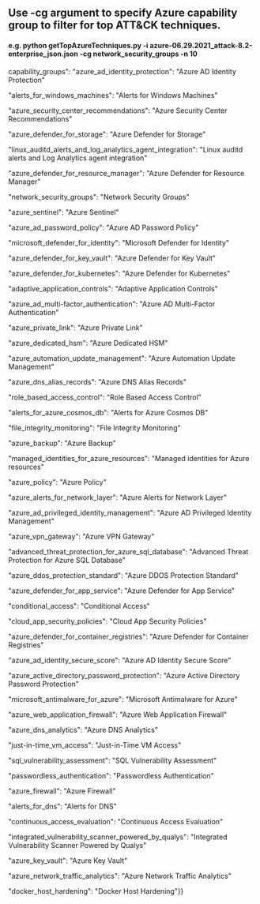 ## Use -cg argument to specify Azure capability group to filter for top ATT&CK techniques.
#### e.g. python getTopAzureTechniques.py -i azure-06.29.2021_attack-8.2-enterprise_json.json -cg network_security_groups -n 10

capability_groups": 
"azure_ad_identity_protection": "Azure AD Identity Protection"
"alerts_for_windows_machines": "Alerts for Windows Machines"
"azure_security_center_recommendations": "Azure Security Center Recommendations"
"azure_defender_for_storage": "Azure Defender for Storage"
"linux_auditd_alerts_and_log_analytics_agent_integration": "Linux auditd alerts and Log Analytics agent integration"
"azure_defender_for_resource_manager": "Azure Defender for Resource Manager"
"network_security_groups": "Network Security Groups"
"azure_sentinel": "Azure Sentinel"
"azure_ad_password_policy": "Azure AD Password Policy"
"microsoft_defender_for_identity": "Microsoft Defender for Identity"
"azure_defender_for_key_vault": "Azure Defender for Key Vault"
"azure_defender_for_kubernetes": "Azure Defender for Kubernetes"
"adaptive_application_controls": "Adaptive Application Controls"
"azure_ad_multi-factor_authentication": "Azure AD Multi-Factor Authentication"
"azure_private_link": "Azure Private Link"
"azure_dedicated_hsm": "Azure Dedicated HSM"
"azure_automation_update_management": "Azure Automation Update Management"
"azure_dns_alias_records": "Azure DNS Alias Records"
"role_based_access_control": "Role Based Access Control"
"alerts_for_azure_cosmos_db": "Alerts for Azure Cosmos DB"
"file_integrity_monitoring": "File Integrity Monitoring"
"azure_backup": "Azure Backup"
"managed_identities_for_azure_resources": "Managed identities for Azure resources"
"azure_policy": "Azure Policy"
"azure_alerts_for_network_layer": "Azure Alerts for Network Layer"
"azure_ad_privileged_identity_management": "Azure AD Privileged Identity Management"
"azure_vpn_gateway": "Azure VPN Gateway"
"advanced_threat_protection_for_azure_sql_database": "Advanced Threat Protection for Azure SQL Database"
"azure_ddos_protection_standard": "Azure DDOS Protection Standard"
"azure_defender_for_app_service": "Azure Defender for App Service"
"conditional_access": "Conditional Access"
"cloud_app_security_policies": "Cloud App Security Policies"
"azure_defender_for_container_registries": "Azure Defender for Container Registries"
"azure_ad_identity_secure_score": "Azure AD Identity Secure Score"
"azure_active_directory_password_protection": "Azure Active Directory Password Protection"
"microsoft_antimalware_for_azure": "Microsoft Antimalware for Azure"
"azure_web_application_firewall": "Azure Web Application Firewall"
"azure_dns_analytics": "Azure DNS Analytics"
"just-in-time_vm_access": "Just-in-Time VM Access"
"sql_vulnerability_assessment": "SQL Vulnerability Assessment"
"passwordless_authentication": "Passwordless Authentication"
"azure_firewall": "Azure Firewall"
"alerts_for_dns": "Alerts for DNS"
"continuous_access_evaluation": "Continuous Access Evaluation"
"integrated_vulnerability_scanner_powered_by_qualys": "Integrated Vulnerability Scanner Powered by Qualys"
"azure_key_vault": "Azure Key Vault"
"azure_network_traffic_analytics": "Azure Network Traffic Analytics"
"docker_host_hardening": "Docker Host Hardening"}}

